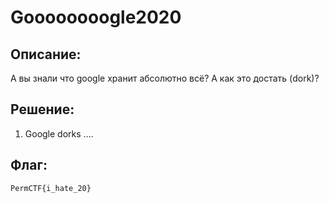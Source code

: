 # Goooooooogle2020
## Описание:
  А вы знали что google хранит абсолютно всё? А как это достать (dork)?

## Решение:
1. Google dorks ....

## Флаг:
    PermCTF{i_hate_20}
